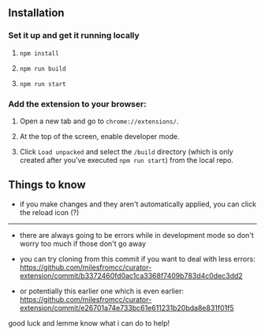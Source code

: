 ## Installation

### Set it up and get it running locally

1. `npm install`

2. `npm run build`

3. `npm run start`

### Add the extension to your browser:

1. Open a new tab and go to `chrome://extensions/`.

2. At the top of the screen, enable developer mode.

3. Click `Load unpacked` and select the `/build` directory (which is only created after you've executed `npm run start`) from the local repo.

## Things to know

- if you make changes and they aren't automatically applied, you can click the reload icon (?)

---

- there are always going to be errors while in development mode so don't worry too much if those don't go away

- you can try cloning from this commit if you want to deal with less errors: https://github.com/milesfromcc/curator-extension/commit/b3372460fd0ac1ca3368f7409b783d4c0dec3dd2

- or potentially this earlier one which is even earlier: https://github.com/milesfromcc/curator-extension/commit/e26701a74e733bc61e611231b20bda8e831f01f5

good luck and lemme know what i can do to help!

